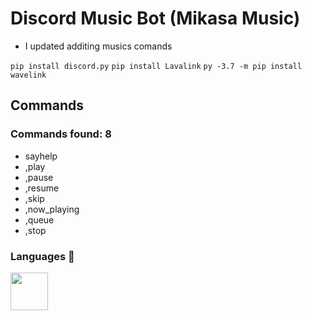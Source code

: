 # Discord Music Bot (Mikasa Music)

- I updated additing musics comands

`pip install discord.py`
`pip install Lavalink`
`py -3.7 -m pip install wavelink`

## Commands 

### Commands found: 8

- sayhelp
- ,play
- ,pause
- ,resume
- ,skip 
- ,now_playing 
- ,queue
- ,stop 

### Languages 🔧

<img src="https://upload.wikimedia.org/wikipedia/commons/thumb/c/c3/Python-logo-notext.svg/768px-Python-logo-notext.svg.png" width="60px" height="60px">
